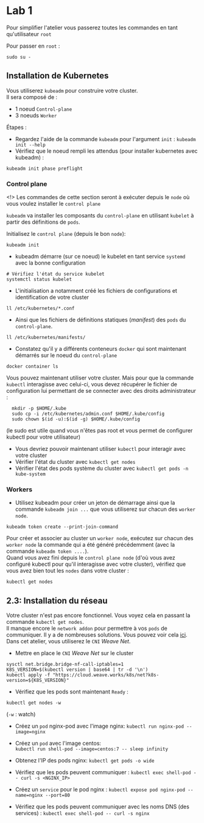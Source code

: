 # Lab 1

Pour simplifier l'atelier vous passerez toutes les commandes en tant qu'utilisateur `root`

Pour passer en `root` :

```shell
sudo su - 
```

## Installation de Kubernetes

Vous utiliserez  `kubeadm` pour construire votre cluster.  
Il sera composé de :

- 1 noeud `Control-plane`
- 3 noeuds `Worker`

Étapes :

- Regardez l'aide de la commande `kubeadm` pour l'argument `init` : `kubeadm init --help`
- Vérifiez que le noeud rempli les attendus (pour installer kubernetes avec kubeadm) :

```shell
kubeadm init phase preflight
```

### Control plane

<!> Les commandes de cette section seront à exécuter depuis le `node` où vous voulez installer le `control plane`

`kubeadm` va installer les composants du `control-plane` en utilisant `kubelet` à partir des définitions de `pods`.

Initialisez le `control plane` (depuis le bon `node`):

```shell
kubeadm init
```

- kubeadm démarre (sur ce noeud) le kubelet en tant service `systemd` avec la bonne configuration

```shell
# Vérifiez l'état du service kubelet
systemctl status kubelet
```

- L'initialisation a notamment créé les fichiers de configurations et identification de votre cluster

```shell
ll /etc/kubernetes/*.conf
```

- Ainsi que les fichiers de définitions statiques (*manifest*) des `pods` du `control-plane`.

```shell
ll /etc/kubernetes/manifests/
```

- Constatez qu'il y a différents conteneurs `docker` qui sont maintenant démarrés sur le noeud du `control-plane`

```shell
docker container ls
```

Vous pouvez maintenant utiliser votre cluster. Mais pour que la commande `kubectl` interagisse avec celui-ci, vous devez récupérer le fichier de configuration lui permettant de se connecter avec des droits administrateur :
```shell
  mkdir -p $HOME/.kube
  sudo cp -i /etc/kubernetes/admin.conf $HOME/.kube/config
  sudo chown $(id -u):$(id -g) $HOME/.kube/config
```
(le sudo est utile quand vous n'êtes pas root et vous permet de configurer kubectl pour votre utilisateur)  

- Vous devriez pouvoir maintenant utiliser `kubectl` pour interagir avec votre cluster
- Vérifier l'état du cluster avec `kubectl get nodes`
- Vérifier l'état des pods système du cluster avec `kubectl get pods -n kube-system`


### Workers

- Utilisez kubeadm pour créer un jeton de démarrage ainsi que la commande `kubeadm join ...` que vous utiliserez sur chacun des `worker node`. 

```shell
kubeadm token create --print-join-command
```

Pour créer et associer au cluster un `worker node`, exécutez sur chacun des `worker node` la commande qui a été généré précédemment (avec la commande `kubeadm token ....`).  
Quand vous avez fini depuis le `control plane node` (d'où vous avez configuré kubectl pour qu'il interagisse avec votre cluster), vérifiez que vous avez bien tout les `nodes` dans votre cluster :

```shell
kubectl get nodes
```

## 2.3: Installation du réseau

Votre cluster n'est pas encore fonctionnel. Vous voyez cela en passant la commande `kubectl get nodes`.  
Il manque encore le `network addon` pour permettre à vos `pods` de communiquer.
Il y a de nombreuses solutions. Vous pouvez voir cela [ici](https://kubernetes.io/docs/setup/independent/create-cluster-kubeadm/#pod-network).  
Dans cet atelier, vous utiliserez le `CNI` _Weave Net_.

- Mettre en place le `CNI` _Weave Net_ sur le cluster

```shell
sysctl net.bridge.bridge-nf-call-iptables=1
K8S_VERSION=$(kubectl version | base64 | tr -d '\n')
kubectl apply -f "https://cloud.weave.works/k8s/net?k8s-version=${K8S_VERSION}"
```

- Vérifiez que les pods sont maintenant `Ready` :

```shell
kubectl get nodes -w
```
(`-w` : watch)

- Créez un `pod` nginx-pod avec l'image nginx:
  `kubectl run nginx-pod --image=nginx` 

- Créez un `pod` avec l'image centos:  
  `kubectl run shell-pod --image=centos:7 -- sleep infinity` 

- Obtenez l'IP des pods nginx: 
  `kubectl get pods -o wide`

- Vérifiez que les pods peuvent communiquer :
  `kubectl exec shell-pod -- curl -s <NGINX_IP>`

- Créez un `service` pour le pod nginx : 
  `kubectl expose pod nginx-pod --name=nginx --port=80`

- Vérifiez que les pods peuvent communiquer avec les noms DNS (des services) :
  `kubectl exec shell-pod -- curl -s nginx`
